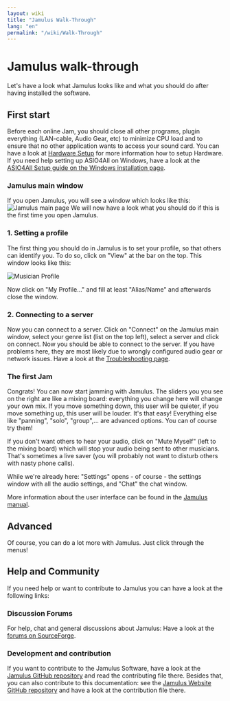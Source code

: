```yaml
---
layout: wiki
title: "Jamulus Walk-Through"
lang: "en"
permalink: "/wiki/Walk-Through"
---
```

# Jamulus walk-through
Let's have a look what Jamulus looks like and what you should do after having installed the software.
## First start
Before each online Jam, you should close all other programs, plugin everything (LAN-cable, Audio Gear, etc) to minimize CPU load and to ensure that no other application wants to access your sound card. You can have a look at [Hardware Setup](Hardware-Setup) for more information how to setup Hardware. If you need help setting up ASIO4All on Windows, have a look at the [ASIO4All Setup guide on the Windows installation page](Installation-for-Windows#setting-up-asio4all).

### Jamulus main window
If you open Jamulus, you will see a window which looks like this:
![Jamulus main page](https://user-images.githubusercontent.com/20726856/100796017-4cfa4500-3420-11eb-9d35-aa206d392a5a.png)
We will now have a look what you should do if this is the first time you open Jamulus.
### 1. Setting a profile
The first thing you should do in Jamulus is to set your profile, so that others can identify you. To do so, click on "View" at the bar on the top.
This window looks like this:

![Musician Profile](https://user-images.githubusercontent.com/20726856/100796411-e590c500-3420-11eb-9b62-e50d02cb009b.png)

Now click on "My Profile..." and fill at least "Alias/Name" and afterwards close the window.

### 2. Connecting to a server
Now you can connect to a server. Click on "Connect" on the Jamulus main window, select your genre list (list on the top left), select a server and click on connect. Now you should be able to connect to the server. If you have problems here, they are most likely due to wrongly configured audio gear or network issues. Have a look at the [Troubleshooting page](Client-Troubleshooting).
### The first Jam
Congrats! You can now start jamming with Jamulus. The sliders you you see on the right are like a mixing board: everything you change here will change your own mix. If you move something down, this user will be quieter, if you move something up, this user will be louder. It's that easy! Everything else like "panning", "solo", "group",... are advanced options. You can of course try them!

If you don't want others to hear your audio, click on "Mute Myself" (left to the mixing board) which will stop your audio being sent to other musicians. That's sometimes a live saver (you will probably not want to disturb others with nasty phone calls).

While we're already here: "Settings" opens - of course - the settings window with all the audio settings, and "Chat" the chat window.

More information about the user interface can be found in the [Jamulus manual](Software-Manual).
## Advanced
Of course, you can do a lot more with Jamulus. Just click through the menus! <!--The community publishes guides, tips, tricks on the [community site](#). -->

## Help and Community
If you need help or want to contribute to Jamulus you can have a look at the following links:
### Discussion Forums
For help, chat and general discussions about Jamulus: Have a look at the [forums on SourceForge](https://sourceforge.net/p/llcon/discussion/).
### Development and contribution
If you want to contribute to the Jamulus Software, have a look at the [Jamulus GitHub repository](https://github.com/corrados/jamulus/) and read the contributing file there. Besides that, you can also contribute to this documentation: see the [Jamulus Website GitHub repository](https://github.com/jamulussoftware/jamuluswebsite) and have a look at the contribution file there.

